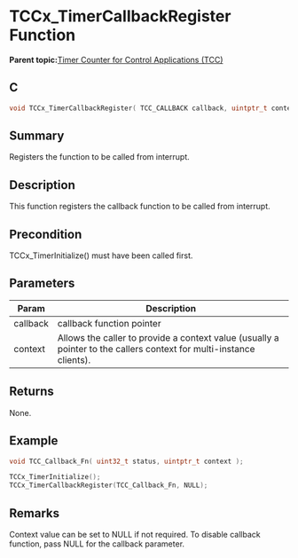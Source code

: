 # TCCx\_TimerCallbackRegister Function

**Parent topic:**[Timer Counter for Control Applications \(TCC\)](GUID-CCA150A8-2C66-40B2-9C35-D7F3473720AE.md)

## C

```c
void TCCx_TimerCallbackRegister( TCC_CALLBACK callback, uintptr_t context );
```

## Summary

Registers the function to be called from interrupt.

## Description

This function registers the callback function to be called from interrupt.

## Precondition

TCCx\_TimerInitialize\(\) must have been called first.

## Parameters

|Param|Description|
|-----|-----------|
|callback|callback function pointer|
|context|Allows the caller to provide a context value \(usually a pointer to the callers context for multi-instance clients\).|

## Returns

None.

## Example

```c
void TCC_Callback_Fn( uint32_t status, uintptr_t context );

TCCx_TimerInitialize();
TCCx_TimerCallbackRegister(TCC_Callback_Fn, NULL);
```

## Remarks

Context value can be set to NULL if not required. To disable callback function, pass NULL for the callback parameter.

